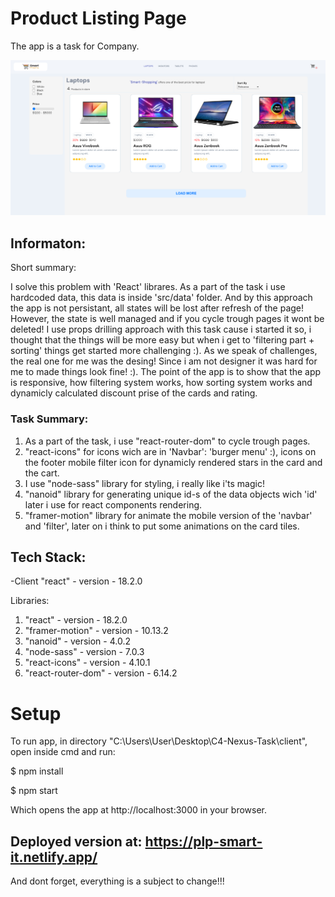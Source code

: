 # Product Listing Page

The app is a task for Company.

![](/product-listing-page.png)

## Informaton:
Short summary:

I solve this problem with 'React' librares. As a part of the task i use hardcoded data,
this data is inside 'src/data' folder. And by this approach the app is not persistant,
all states will be lost after refresh of the page!
However, the state is well managed and if you cycle trough pages it wont be deleted!
I use props drilling approach with this task cause i started it so, i thought that the things will be more easy
but when i get to 'filtering part + sorting' things get started more challenging :).
As we speak of challenges, the real one for me was the desing! Since i am not designer it was hard for me to
made things look fine! :). The point of the app is to show that the app is responsive, how filtering system works, how sorting system works
and dynamicly calculated discount prise of the cards and rating.

### Task Summary:
1. As a part of the task, i use "react-router-dom" to cycle trough pages.
2. "react-icons" for icons wich are in 'Navbar': 'burger menu' :), icons on the footer mobile filter icon
    for dynamicly rendered stars in the card and the cart.
3. I use "node-sass" library for styling, i really like i'ts magic!
4. "nanoid" library for generating unique id-s of the data objects wich 'id' later i use for react components rendering.
5. "framer-motion" library for animate the mobile version of the 'navbar' and 'filter', later on i think
    to put some animations on the card tiles.

## Tech Stack:
-Client "react" - version - 18.2.0

Libraries:
<ol>
  <li>"react" - version - 18.2.0</li>
  <li>"framer-motion" - version - 10.13.2</li>
  <li>"nanoid" - version - 4.0.2</li>
  <li>"node-sass" - version - 7.0.3</li>
  <li>"react-icons" - version - 4.10.1</li>
  <li>"react-router-dom" - version - 6.14.2</li>
</ol>

# Setup

To run app, in directory "C:\Users\User\Desktop\C4-Nexus-Task\client",  open inside cmd and run:

$ npm install

$ npm start

Which opens the app at http://localhost:3000 in your browser.

## Deployed version at: https://plp-smart-it.netlify.app/

And dont forget, everything is a subject to change!!!
